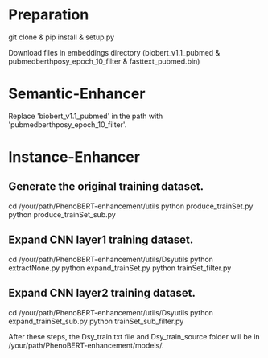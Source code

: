 # Preparation

git clone & pip install & setup.py

Download files in embeddings directory (biobert_v1.1_pubmed & pubmedberthposy_epoch_10_filter & fasttext_pubmed.bin)

# Semantic-Enhancer


Replace 'biobert_v1.1_pubmed' in the path with 'pubmedberthposy_epoch_10_filter'.


# Instance-Enhancer

## Generate the original training dataset.

cd /your/path/PhenoBERT-enhancement/utils
python produce_trainSet.py
python produce_trainSet_sub.py

## Expand CNN layer1 training dataset.

cd /your/path/PhenoBERT-enhancement/utils/Dsyutils
python extractNone.py
python expand_trainSet.py
python trainSet_filter.py

## Expand CNN layer2 training dataset.

cd /your/path/PhenoBERT-enhancement/utils/Dsyutils
python expand_trainSet_sub.py
python trainSet_sub_filter.py

After these steps, the Dsy_train.txt file and Dsy_train_source folder will be in /your/path/PhenoBERT-enhancement/models/.


